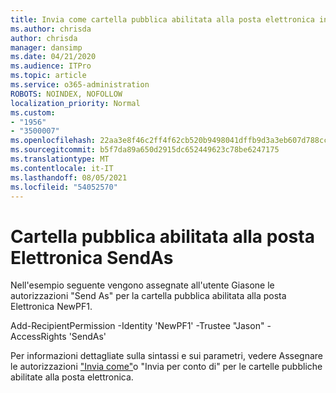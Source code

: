 ```yaml
---
title: Invia come cartella pubblica abilitata alla posta elettronica in EXO
ms.author: chrisda
author: chrisda
manager: dansimp
ms.date: 04/21/2020
ms.audience: ITPro
ms.topic: article
ms.service: o365-administration
ROBOTS: NOINDEX, NOFOLLOW
localization_priority: Normal
ms.custom:
- "1956"
- "3500007"
ms.openlocfilehash: 22aa3e8f46c2ff4f62cb520b9498041dffb9d3a3eb607d788cc97b10bf32dbb5
ms.sourcegitcommit: b5f7da89a650d2915dc652449623c78be6247175
ms.translationtype: MT
ms.contentlocale: it-IT
ms.lasthandoff: 08/05/2021
ms.locfileid: "54052570"
---
```

# <a name="sendas-mail-enabled-public-folder"></a>Cartella pubblica abilitata alla posta Elettronica SendAs

Nell'esempio seguente vengono assegnate all'utente Giasone le autorizzazioni "Send As" per la cartella pubblica abilitata alla posta Elettronica NewPF1.

Add-RecipientPermission -Identity 'NewPF1' -Trustee "Jason" -AccessRights 'SendAs'

Per informazioni dettagliate sulla sintassi e sui parametri, vedere Assegnare le autorizzazioni ["Invia come"](https://docs.microsoft.com/exchange/collaboration-exo/public-folders/assign-permissions-mail-enabled-pfs)o "Invia per conto di" per le cartelle pubbliche abilitate alla posta elettronica.


